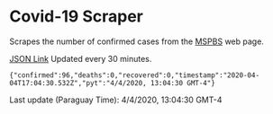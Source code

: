 # Covid-19 Scraper

Scrapes the number of confirmed cases from the [MSPBS](https://www.mspbs.gov.py/covid-19.php) web page.

[JSON Link](https://jmayalag.github.io/covid19-scrape/cases.json)
Updated every 30 minutes.
```
{"confirmed":96,"deaths":0,"recovered":0,"timestamp":"2020-04-04T17:04:30.532Z","pyt":"4/4/2020, 13:04:30 GMT-4"}
```
Last update (Paraguay Time): 4/4/2020, 13:04:30 GMT-4